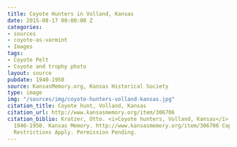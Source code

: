 ```yaml
---
title: Coyote Hunters in Volland, Kansas
date: 2015-08-17 00:00:00 Z
categories:
- sources
- coyote-as-varmint
- Images
tags:
- Coyote Pelt
- Coyote and trophy photo
layout: source
pubdate: 1940-1950
source: KansasMemory.org, Kansas Historical Society
type: image
img: "/sources/img/coyote-hunters-volland-kansas.jpg"
citation_title: Coyote hunt, Volland, Kansas
citation_url: http://www.kansasmemory.org/item/306706
citation_biblio: Kratzer, Otto. <i>Coyote hunters, Volland, Kansas</i> Photograph,
  1940-1950. Kansas Memory. http://www.kansasmemory.org/item/306706 Copy and Reuse
  Restrictions Apply. Permission Pending.
---
```


